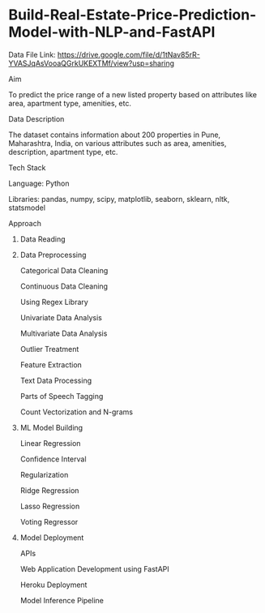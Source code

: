 # Build-Real-Estate-Price-Prediction-Model-with-NLP-and-FastAPI


Data File Link: https://drive.google.com/file/d/1tNav85rR-YVASJqAsVooaQGrkUKEXTMf/view?usp=sharing

Aim

To predict the price range of a new listed property based on attributes like area, apartment type,
amenities, etc.

Data Description

The dataset contains information about 200 properties in Pune, Maharashtra, India, on various
attributes such as area, amenities, description, apartment type, etc.

Tech Stack

Language: Python

Libraries:  pandas, numpy, scipy, matplotlib, seaborn, sklearn, nltk, statsmodel

Approach

1. Data Reading

3. Data Preprocessing
 
    Categorical Data Cleaning
  
    Continuous Data Cleaning
  
    Using Regex Library
  
    Univariate Data Analysis
  
    Multivariate Data Analysis
  
    Outlier Treatment
  
    Feature Extraction
  
    Text Data Processing
  
    Parts of Speech Tagging
  
    Count Vectorization and N-grams
  
3. ML Model Building
 
    Linear Regression
  
    Confidence Interval
  
    Regularization
  
    Ridge Regression
  
    Lasso Regression
  
    Voting Regressor
  
4. Model Deployment
 
    APIs
  
    Web Application Development using FastAPI
  
    Heroku Deployment
  
    Model Inference Pipeline
  
